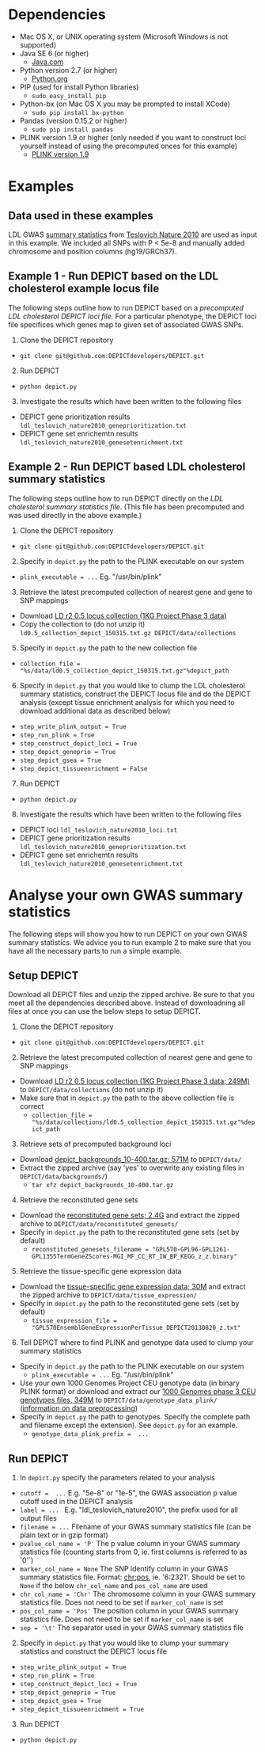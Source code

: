 # Dependencies
* Mac OS X, or UNIX operating system (Microsoft Windows is not supported)
* Java SE 6 (or higher)
  * [Java.com](https://www.java.com/en/download/)
* Python version 2.7 (or higher)
  * [Python.org](https://www.python.org/downloads/)
* PIP (used for install Python libraries)
  * `sudo easy_install pip` 
* Python-bx (on Mac OS X you may be prompted to install XCode)
  * `sudo pip install bx-python`   
* Pandas (version 0.15.2 or higher)
  * `sudo pip install pandas`
* PLINK version 1.9 or higher (only needed if you want to construct loci yourself instead of using the precomputed onces for this example)
  * [PLINK version 1.9](https://www.cog-genomics.org/plink2/) 

# Examples

## Data used in these examples

LDL GWAS [summary statistics](http://csg.sph.umich.edu/abecasis/public/lipids2010/) from [Teslovich Nature 2010](http://www.nature.com/nature/journal/v466/n7307/full/nature09270.html) are used as input in this example. We included all SNPs with P < 5e-8 and manually added chromosome and position columns (hg19/GRCh37).

## Example 1 - Run DEPICT based on the LDL cholesterol example locus file
The following steps outline how to run DEPICT based on a *precomputed LDL cholesterol DEPICT loci file*.  For a particular phenotype, the DEPICT loci file specifices which genes map to given set of associated GWAS SNPs.

1. Clone the DEPICT repository
  * `git clone git@github.com:DEPICTdevelopers/DEPICT.git`
2. Run DEPICT 
  * `python depict.py`
3. Investigate the results which have been written to the following files
  * DEPICT gene prioritization results `ldl_teslovich_nature2010_geneprioritization.txt`
  * DEPICT gene set enrichemtn results `ldl_teslovich_nature2010_genesetenrichment.txt`

## Example 2 - Run DEPICT based LDL cholesterol summary statistics
The following steps outline how to run DEPICT directly on the *LDL cholesterol summary statistics file*. (This file has been precomputed and was used directly in the above example.)

1. Clone the DEPICT repository
  * `git clone git@github.com:DEPICTdevelopers/DEPICT.git`
2. Specify in `depict.py` the path to the PLINK executable on our system
  * `plink_executable = ...` Eg. "/usr/bin/plink"
3. Retrieve the latest precomputed collection of nearest gene and gene to SNP mappings
  * Download  [LD r2 0.5 locus collection (1KG Project Phase 3 data)](http://www.broadinstitute.org/mpg/depict/depict_download/collections/ld0.5_collection_depict_150315.txt.gz)
  * Copy the collection to (do not unzip it) `ld0.5_collection_depict_150315.txt.gz DEPICT/data/collections`
5. Specify in `depict.py` the path to the new collection file
  * `collection_file = "%s/data/ld0.5_collection_depict_150315.txt.gz"%depict_path`
6. Specify in `depict.py` that you would like to clump the LDL cholesterol summary statistics, construct the DEPICT locus file and do the DEPICT analysis (except tissue enrichment analysis for which you need to download additional data as described below)
  * `step_write_plink_output = True`
  * `step_run_plink = True`
  * `step_construct_depict_loci = True`
  * `step_depict_geneprio = True`
  * `step_depict_gsea = True`
  * `step_depict_tissueenrichment = False`
7. Run DEPICT 
  * `python depict.py`
8. Investigate the results which have been written to the following files
  * DEPICT loci `ldl_teslovich_nature2010_loci.txt`
  * DEPICT gene prioritization results `ldl_teslovich_nature2010_geneprioritization.txt`
  * DEPICT gene set enrichemtn results `ldl_teslovich_nature2010_genesetenrichment.txt`

# Analyse your own GWAS summary statistics
The following steps will show you how to run DEPICT on your own GWAS summary statistics. We advice you to run example 2 to make sure that you have all the necessary parts to run a simple example.

## Setup DEPICT

Download all DEPICT files and unzip the zipped archive. Be sure to that you meet all the dependencies described above.  Instead of downloadning all files at once you can use the below steps to setup DEPICT.

1. Clone the DEPICT repository
  * `git clone git@github.com:DEPICTdevelopers/DEPICT.git`
2. Retrieve the latest precomputed collection of nearest gene and gene to SNP mappings
  * Download [LD r2 0.5 locus collection (1KG Project Phase 3 data; 249M)](http://www.broadinstitute.org/mpg/depict/depict_download/collections/ld0.5_collection_depict_150315.txt.gz) to `DEPICT/data/collections` (do not unzip it)
  * Make sure that in `depict.py` the path to the above collection file is correct
    * `collection_file = "%s/data/collections/ld0.5_collection_depict_150315.txt.gz"%depict_path`
3. Retrieve sets of precomputed background loci
  * Download [depict_backgrounds_10-400.tar.gz; 571M](http://www.broadinstitute.org/mpg/depict/depict_download/backgrounds/depict_backgrounds_10-400.tar.gz) to `DEPICT/data/`
  * Extract the zipped archive (say 'yes' to overwrite any existing files in `DEPICT/data/backgrounds/`)
    * `tar xfz depict_backgrounds_10-400.tar.gz`
4. Retrieve the reconstituted gene sets
  * Download the [reconstituted gene sets; 2.4G](http://www.broadinstitute.org/mpg/depict/depict_download/reconstituted_genesets/GPL570-GPL96-GPL1261-GPL1355TermGeneZScores-MGI_MF_CC_RT_IW_BP_KEGG_z_z.binary.tgz) and extract the zipped archive to `DEPICT/data/reconstituted_genesets/`
  * Specify in `depict.py` the path to the reconstituted gene sets (set by default)
    * `reconstituted_genesets_filename = "GPL570-GPL96-GPL1261-GPL1355TermGeneZScores-MGI_MF_CC_RT_IW_BP_KEGG_z_z.binary"`
5. Retrieve the tissue-specific gene expression data
  * Download the [tissue-specific gene expression data; 30M](http://www.broadinstitute.org/mpg/depict/depict_download/tissue_expression/GPL570EnsemblGeneExpressionPerTissue_DEPICT20130820_z.txt.gz) and extract the zipped archive to `DEPICT/data/tissue_expression/`
  * Specify in `depict.py` the path to the reconstituted gene sets (set by default)
    * `tissue_expression_file = "GPL570EnsemblGeneExpressionPerTissue_DEPICT20130820_z.txt"`
6. Tell DEPICT where to find PLINK and genotype data used to clump your summary statistics
  * Specify in `depict.py` the path to the PLINK executable on our system
    * `plink_executable = ...`  Eg. "/usr/bin/plink"
  * Use your own 1000 Genomes Project CEU genotype data (in binary PLINK format) or download and extract our [1000 Genomes phase 3 CEU genotypes files, 349M](http://www.broadinstitute.org/mpg/depict/depict_download/1kg/1000_genomes_project_phase3_CEU.tar.gz) to `DEPICT/data/genotype_data_plink/` ([information on data preprocessing](http://www.broadinstitute.org/mpg/snpsnap/documentation.html))
  * Specify in `depict.py` the path to genotypes. Specify the complete path and filename except the extension). See `depict.py` for an example.
    * `genotype_data_plink_prefix =  ...` 

## Run DEPICT
    
1. In `depict.py` specify the parameters related to your analysis
  * `cutoff =  ...`  E.g. "5e-8" or "1e-5", the GWAS association p value cutoff used in the DEPICT analysis
  * `label = ... `  E.g. "ldl_teslovich_nature2010", the prefix used for all output files
  * `filename = ...` Filename of your GWAS summary statistics file (can be plain text or in gzip format)
  * `pvalue_col_name = 'P'` The p value column in your GWAS summary statistics file (counting starts from 0, ie. first columns is referred to as '0'`)
  * `marker_col_name = None` The SNP identify column in your GWAS summary statistics file. Format: <chr:pos>, ie. '6:2321'.  Should be set to `None` if the below `chr_col_name` and `pos_col_name` are used
  * `chr_col_name = 'Chr'` The chromosome column in your GWAS summary statistics file. Does not need to be set if `marker_col_name` is set
  * `pos_col_name = 'Pos'` The position column in your GWAS summary statistics file. Does not need to be set if `marker_col_name` is set
  * `sep = '\t'` The separator used in your GWAS summary statistics file
2. Specify in `depict.py` that you would like to clump your summary statistics and construct the DEPICT locus file
  * `step_write_plink_output = True`
  * `step_run_plink = True`
  * `step_construct_depict_loci = True`
  * `step_depict_geneprio = True`
  * `step_depict_gsea = True`
  * `step_depict_tissueenrichment = True`
3. Run DEPICT
  * `python depict.py`
